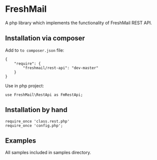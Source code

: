 # FreshMail

A php library which implements the functionality of FreshMail REST API.

## Installation via composer

Add to `to composer.json` file:

    {
        "require": {
            "freshmail/rest-api": "dev-master"
        }
    }

Use in php project:

    use FreshMail\RestApi as FmRestApi;

## Installation by hand

    require_once 'class.rest.php'
    require_once 'config.php';

## Examples

All samples included in samples directory.
